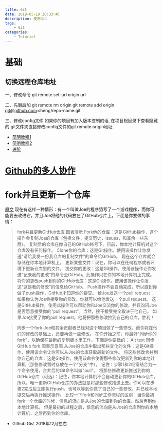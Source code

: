 ```yaml
---
title: Git
date: 2019-05-19 20:33:46
description: 使用Git
tags:
    - Git
categories:
    - Tutorial
---
```


# 基础
## 切换远程仓库地址

一、修改命令
git remote set-url origin url

二、先删后加
git remote rm origin
git remote add origin git@github.com:sheng/repo-name.git

三、修改config文件
如果你的项目有加入版本控制的话, 在项目根目录下查看隐藏的.git文件夹直接修改config文件的git remote origin地址.

- [简明教程1](https://rogerdudler.github.io/git-guide/index.zh.html)
- [简明教程2](https://www.kancloud.cn/thinkphp/github-tips/37896)
- [进阶](https://docs.spongepowered.org/stable/zh-CN/contributing/howtogit.html)

# [Github的多人协作](https://gist.github.com/suziewong/4378619)

# fork并且更新一个仓库
[原文](https://www.cnblogs.com/wzyxidian/p/5520051.html)
现在有这样一种情形：有一个叫做Joe的程序猿写了一个游戏程序，而你可能要去改进它。并且Joe将他的代码放在了GitHub仓库上。下面是你要做的事情：
 >fork并且更新GitHub仓库 图表演示
    Fork他的仓库：这是GitHub操作，这个操作会复制Joe的仓库（包括文件，提交历史，issues，和其余一些东西）。
    复制后的仓库在你自己的GitHub帐号下。目前，你本地计算机对这个仓库没有任何操作。
    Clone你的仓库：这是Git操作。使用该操作让你发送"请给我发一份我仓库的复制文件"的命令给GitHub。
    现在这个仓库就会存储在你本地计算机上。
    更新某些文件：现在，你可以在任何程序或者环境下更新仓库里的文件。
    提交你的更改：这是Git操作。使用该操作让你发送"记录我的更改"的命令至GitHub。此操作只在你的本地计算机上完成。
    将你的更改push到你的GitHub仓库：这是Git操作。使用该操作让你发送"这是我的修改"的信息给GitHub。
    Push操作不会自动完成，所以直到你做了push操作，GitHub才知道你的提交。
    给Joe发送一个pull request：如果你认为Joe会接受你的修改，你就可以给他发送一个pull request。
    这是GitHub操作，使用此操作可以帮助你和Joe交流你的修改，并且询问Joe是否愿意接受你的"pull request"，当然，接不接受完全取决于他自己。
    如果Joe接受了你的pull request，他将把那些修改拉到自己的仓库。胜利！
    
 >同步一个fork
    Joe和其余贡献者已经对这个项目做了一些修改，而你将在他们的修改的基础上，还要再做一些修改。
    在你开始之前，你最好"同步你的fork"，以确保在最新的复制版本里工作。下面是你要做的：
    Alt text
    同步GitHub fork 图表示意图
    从Joe的仓库中取出那些变化的文件：这是Git操作，使用该命令让你可以从Joe的仓库获取最新的文件。
    将这些修改合并到你自己的仓库：这是Git操作，使用该命令使得那些修改更新到你的本地计算机（那些修改暂时存放在一个"分支"中）。
    记住：步骤1和2经常结合为一个命令使用，合并后的Git命令叫做"pull"。
    将那些修改更新推送到你的GitHub仓库（可选）：记住，你本地计算机不会自动更新你的GitHub仓库。
    所以，唯一更新GitHub仓库的办法就是将那些修改推送上去。你可以在步骤2完成后立即执行push，也可以等到你做了自己的一些修改，并已经本地提交后再执行推送操作。
    比较一下fork和同步工作流程的区别：当你最初fork一个仓库的时候，信息的流向是从Joe的仓库到你的仓库，然后再到你本地计算机。
    但是最初的过程之后，信息的流向是从Joe的仓库到你的本地计算机，之后再到你的仓库。

- Github Gist 2018年12月左右
